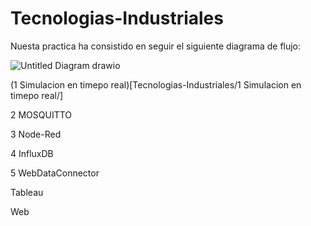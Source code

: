 # Tecnologias-Industriales

Nuesta practica ha consistido en seguir el siguiente diagrama de flujo:

![Untitled Diagram drawio](https://user-images.githubusercontent.com/95297676/144086919-31fb39c6-a845-4cae-bd86-884e7a79c3bd.png)

(1 Simulacion en timepo real)[Tecnologias-Industriales/1 Simulacion en timepo real/]

2 MOSQUITTO

3 Node-Red
 
4 InfluxDB

5 WebDataConnector

Tableau

Web




